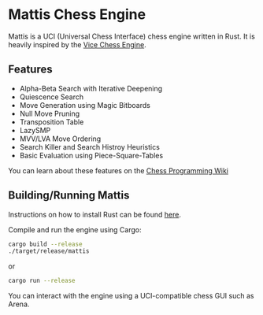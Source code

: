 # Mattis Chess Engine
Mattis is a UCI (Universal Chess Interface) chess engine written in Rust. 
It is heavily inspired by the [Vice Chess Engine](https://github.com/bluefeversoft/vice).

## Features

- Alpha-Beta Search with Iterative Deepening
- Quiescence Search
- Move Generation using Magic Bitboards
- Null Move Pruning
- Transposition Table
- LazySMP
- MVV/LVA Move Ordering
- Search Killer and Search Histroy Heuristics
- Basic Evaluation using Piece-Square-Tables

You can learn about these features on the [Chess Programming Wiki](https://www.chessprogramming.org)

## Building/Running Mattis
Instructions on how to install Rust can be found [here](https://www.rust-lang.org/tools/install).

Compile and run the engine using Cargo:

```bash
cargo build --release
./target/release/mattis
```
or
```bash
cargo run --release
```

You can interact with the engine using a UCI-compatible chess GUI such as Arena.
